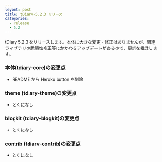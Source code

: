 ```yaml
---
leyout: post
title: tDiary-5.2.3 リリース
categories:
  - release
  - 5.2
---
```

tDiary 5.2.3 をリリースします。本体に大きな変更・修正はありませんが、関連ライブラリの脆弱性修正等にかかわるアップデートがあるので、更新を推奨します。

### 本体(tdiary-core)の変更点
* README から Heroku button を削除

### theme (tdiary-theme)の変更点
* とくになし

### blogkit (tdiary-blogkit)の変更点
* とくになし

### contrib (tdiary-contrib)の変更点
* とくになし

